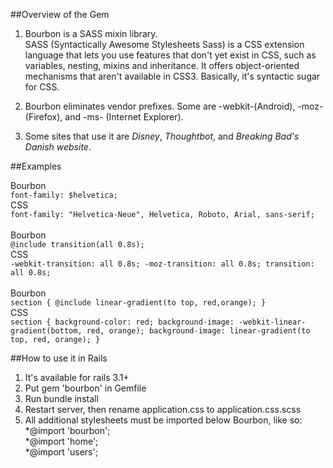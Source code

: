 ##Overview of the Gem

1. Bourbon is a SASS mixin library.<br>
  SASS (Syntactically Awesome Stylesheets Sass) is a CSS extension language that lets you use features that don't yet exist in CSS, such as variables, nesting, mixins and inheritance. It offers object-oriented mechanisms that aren't available in CSS3. Basically, it's syntactic sugar for CSS.

2. Bourbon eliminates vendor prefixes. Some are -webkit-(Android), -moz-(Firefox), and -ms- (Internet Explorer).

3. Some sites that use it are *Disney*, *Thoughtbot*, and *Breaking Bad's Danish website*.


##Examples

Bourbon<br>
`font-family: $helvetica;`<br>
CSS<br>
`font-family: "Helvetica-Neue", Helvetica, Roboto, Arial, sans-serif;`<br><br>
Bourbon<br>
`@include transition(all 0.8s);`<br>
CSS<br>
`-webkit-transition: all 0.8s;
-moz-transition: all 0.8s;
transition: all 0.8s;`<br><br>
Bourbon<br>
`section {
  @include linear-gradient(to top, red,orange);
}`<br>
CSS<br>
`section {
  background-color: red;
  background-image: -webkit-linear-gradient(bottom, red, orange);
  background-image: linear-gradient(to top, red, orange);
}`


##How to use it in Rails

1. It's available for rails 3.1+
2. Put gem 'bourbon' in Gemfile
3. Run bundle install
4. Restart server, then rename application.css to application.css.scss
5. All additional stylesheets must be imported below Bourbon, like so:<br>
  *@import 'bourbon';<br>
  *@import 'home';<br>
  *@import 'users';

